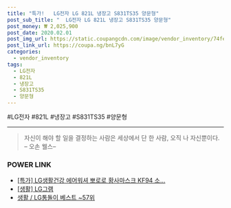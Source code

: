 ```yaml
--- 
title: "특가!   LG전자 LG 821L 냉장고 S831TS35 양문형" 
post_sub_title: "  LG전자 LG 821L 냉장고 S831TS35 양문형" 
post_money: ₩ 2,025,900 
post_date: 2020.02.01 
post_img_url: https://static.coupangcdn.com/image/vendor_inventory/74fe/38f5d29d4f1362ee52f902751fda0b6cb068a5eb271d8cf29b9b353b8ee2.jpg 
post_link_url: https://coupa.ng/bnL7yG 
categories: 
  - vendor_inventory 
tags: 
  - LG전자 
  - 821L 
  - 냉장고 
  - S831TS35 
  - 양문형 
--- 
```

  #LG전자 #821L #냉장고 #S831TS35 #양문형 
<hr> 

> 자신이 해야 할 일을 결정하는 사람은 세상에서 단 한 사람, 오직 나 자신뿐이다. – 오손 웰스–  


### POWER LINK

* <a href="https://blog.naver.com/sakai111/221789474939" target="_blank">[특가] LG생활건강 에어워셔 뽀로로 황사마스크 KF94 소...</a>
* <a href="https://blog.naver.com/fasyy4321/221759262802" target="_blank"> [생활] LG그램  </a>
* <a href="https://blog.naver.com/santokki14/221777325693" target="_blank">생활 / LG통돌이 베스트 ~57위</a>
